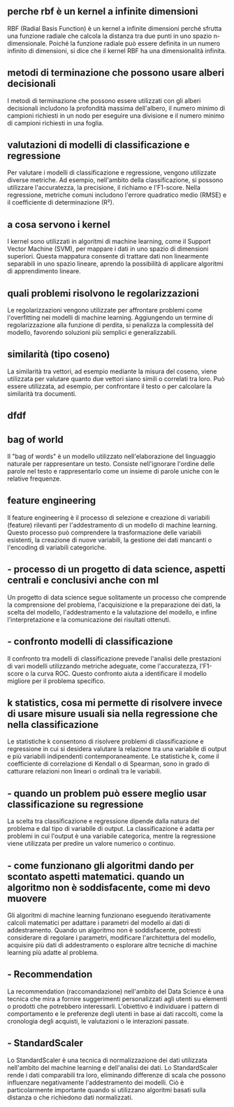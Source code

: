 ## perche rbf è un kernel a infinite dimensioni
RBF (Radial Basis Function) è un kernel a infinite dimensioni perché sfrutta una funzione radiale che calcola la distanza tra due punti in uno spazio n-dimensionale. Poiché la funzione radiale può essere definita in un numero infinito di dimensioni, si dice che il kernel RBF ha una dimensionalità infinita.

## metodi di terminazione che possono usare alberi decisionali

I metodi di terminazione che possono essere utilizzati con gli alberi decisionali includono la profondità massima dell'albero, il numero minimo di campioni richiesti in un nodo per eseguire una divisione e il numero minimo di campioni richiesti in una foglia.

## valutazioni di modelli di classificazione e regressione 
Per valutare i modelli di classificazione e regressione, vengono utilizzate diverse metriche. Ad esempio, nell'ambito della classificazione, si possono utilizzare l'accuratezza, la precisione, il richiamo e l'F1-score. Nella regressione, metriche comuni includono l'errore quadratico medio (RMSE) e il coefficiente di determinazione (R²).

## a cosa servono i kernel
I kernel sono utilizzati in algoritmi di machine learning, come il Support Vector Machine (SVM), per mappare i dati in uno spazio di dimensioni superiori. Questa mappatura consente di trattare dati non linearmente separabili in uno spazio lineare, aprendo la possibilità di applicare algoritmi di apprendimento lineare.

## quali problemi risolvono le regolarizzazioni
Le regolarizzazioni vengono utilizzate per affrontare problemi come l'overfitting nei modelli di machine learning. Aggiungendo un termine di regolarizzazione alla funzione di perdita, si penalizza la complessità del modello, favorendo soluzioni più semplici e generalizzabili.

## similarità (tipo coseno)

La similarità tra vettori, ad esempio mediante la misura del coseno, viene utilizzata per valutare quanto due vettori siano simili o correlati tra loro. Può essere utilizzata, ad esempio, per confrontare il testo o per calcolare la similarità tra documenti.

## dfdf

## bag of world 
Il "bag of words" è un modello utilizzato nell'elaborazione del linguaggio naturale per rappresentare un testo. Consiste nell'ignorare l'ordine delle parole nel testo e rappresentarlo come un insieme di parole uniche con le relative frequenze.

## feature engineering
Il feature engineering è il processo di selezione e creazione di variabili (feature) rilevanti per l'addestramento di un modello di machine learning. Questo processo può comprendere la trasformazione delle variabili esistenti, la creazione di nuove variabili, la gestione dei dati mancanti o l'encoding di variabili categoriche.

## - processo di un progetto di data science, aspetti centrali e conclusivi anche con ml 
Un progetto di data science segue solitamente un processo che comprende la comprensione del problema, l'acquisizione e la preparazione dei dati, la scelta del modello, l'addestramento e la valutazione del modello, e infine l'interpretazione e la comunicazione dei risultati ottenuti.

## - confronto modelli di classificazione
Il confronto tra modelli di classificazione prevede l'analisi delle prestazioni di vari modelli utilizzando metriche adeguate, come l'accuratezza, l'F1-score o la curva ROC. Questo confronto aiuta a identificare il modello migliore per il problema specifico.

## k statistics, cosa mi permette di risolvere invece di usare misure usuali sia nella regressione che nella classificazione
Le statistiche k consentono di risolvere problemi di classificazione e regressione in cui si desidera valutare la relazione tra una variabile di output e più variabili indipendenti contemporaneamente. Le statistiche k, come il coefficiente di correlazione di Kendall o di Spearman, sono in grado di catturare relazioni non lineari o ordinali tra le variabili.

## - quando un problem può essere meglio usar classificazione su regressione
La scelta tra classificazione e regressione dipende dalla natura del problema e dal tipo di variabile di output. La classificazione è adatta per problemi in cui l'output è una variabile categorica, mentre la regressione viene utilizzata per predire un valore numerico o continuo.

## - come funzionano gli algoritmi dando per scontato aspetti matematici. quando un algoritmo non è soddisfacente, come mi devo muovere
Gli algoritmi di machine learning funzionano eseguendo iterativamente calcoli matematici per adattare i parametri del modello ai dati di addestramento. Quando un algoritmo non è soddisfacente, potresti considerare di regolare i parametri, modificare l'architettura del modello, acquisire più dati di addestramento o esplorare altre tecniche di machine learning più adatte al problema.

## - Recommendation 
La recommendation (raccomandazione) nell'ambito del Data Science è una tecnica che mira a fornire suggerimenti personalizzati agli utenti su elementi o prodotti che potrebbero interessarli. L'obiettivo è individuare i pattern di comportamento e le preferenze degli utenti in base ai dati raccolti, come la cronologia degli acquisti, le valutazioni o le interazioni passate.

## - StandardScaler
Lo StandardScaler è una tecnica di normalizzazione dei dati utilizzata nell'ambito del machine learning e dell'analisi dei dati.  Lo StandardScaler rende i dati comparabili tra loro, eliminando differenze di scala che possono influenzare negativamente l'addestramento dei modelli. Ciò è particolarmente importante quando si utilizzano algoritmi basati sulla distanza o che richiedono dati normalizzati.
